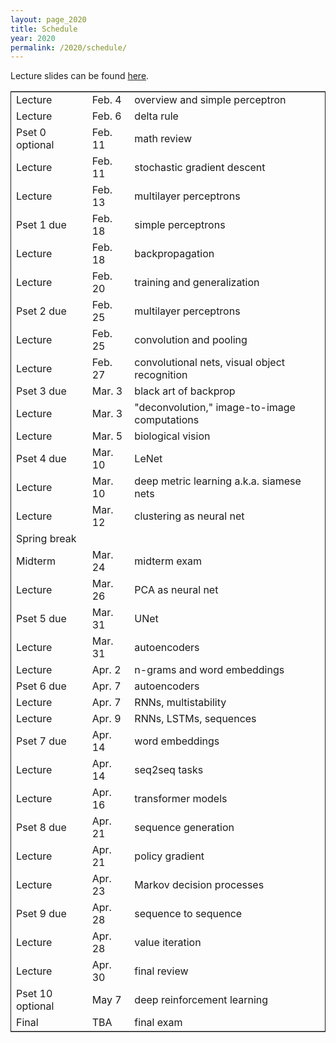 ```yaml
---
layout: page_2020
title: Schedule
year: 2020
permalink: /2020/schedule/
---
```

<script src="https://code.jquery.com/jquery-3.1.1.js"
        integrity="sha256-16cdPddA6VdVInumRGo6IbivbERE8p7CQR3HzTBuELA="
        crossorigin="anonymous"></script>

<script>
 $(document).ready(function(){
     $('td:contains("Pset")').closest('tr').css('background-color','LemonChiffon');
     $('td:contains("exam")').closest('tr').css('background-color','LightSalmon');
 });
</script>

Lecture slides can be found [here](https://drive.google.com/open?id=1aVYDxtstZ6o1dNHph0rFecqq5xuZip8C).
<table border="2" cellspacing="0" cellpadding="6" rules="groups" frame="hsides">


<colgroup>
<col  class="org-left" />

<col  class="org-left" />

<col  class="org-left" />
</colgroup>
<tbody>
<tr>
<td class="org-left">Lecture</td>
<td class="org-left">Feb. 4</td>
<td class="org-left">overview and simple perceptron</td>
</tr>

<tr>
<td class="org-left">Lecture</td>
<td class="org-left">Feb. 6</td>
<td class="org-left">delta rule</td>
</tr>

<tr>
<td class="org-left">Pset 0 optional</td>
<td class="org-left">Feb. 11</td>
<td class="org-left">math review</td>
</tr>

<tr>
<td class="org-left">Lecture</td>
<td class="org-left">Feb. 11</td>
<td class="org-left">stochastic gradient descent</td>
</tr>

<tr>
<td class="org-left">Lecture</td>
<td class="org-left">Feb. 13</td>
<td class="org-left">multilayer perceptrons</td>
</tr>

<tr>
<td class="org-left">Pset 1 due</td>
<td class="org-left">Feb. 18</td>
<td class="org-left">simple perceptrons</td>
</tr>

<tr>
<td class="org-left">Lecture</td>
<td class="org-left">Feb. 18</td>
<td class="org-left">backpropagation</td>
</tr>

<tr>
<td class="org-left">Lecture</td>
<td class="org-left">Feb. 20</td>
<td class="org-left">training and generalization</td>
</tr>

<tr>
<td class="org-left">Pset 2 due</td>
<td class="org-left">Feb. 25</td>
<td class="org-left">multilayer perceptrons</td>
</tr>

<tr>
<td class="org-left">Lecture</td>
<td class="org-left">Feb. 25</td>
<td class="org-left">convolution and pooling</td>
</tr>

<tr>
<td class="org-left">Lecture</td>
<td class="org-left">Feb. 27</td>
<td class="org-left">convolutional nets, visual object recognition</td>
</tr>

<tr>
<td class="org-left">Pset 3 due</td>
<td class="org-left">Mar. 3</td>
<td class="org-left">black art of backprop</td>
</tr>

<tr>
<td class="org-left">Lecture</td>
<td class="org-left">Mar. 3</td>
<td class="org-left">"deconvolution," image-to-image computations</td>
</tr>

<tr>
<td class="org-left">Lecture</td>
<td class="org-left">Mar. 5</td>
<td class="org-left">biological vision</td>
</tr>

<tr>
<td class="org-left">Pset 4 due</td>
<td class="org-left">Mar. 10</td>
<td class="org-left">LeNet</td>
</tr>

<tr>
<td class="org-left">Lecture</td>
<td class="org-left">Mar. 10</td>
<td class="org-left">deep metric learning a.k.a. siamese nets</td>
</tr>

<tr>
<td class="org-left">Lecture</td>
<td class="org-left">Mar. 12</td>
<td class="org-left">clustering as neural net</td>
</tr>

<tr>
<td class="org-left">Spring break</td>
<td class="org-left">&#xa0;</td>
<td class="org-left">&#xa0;</td>
</tr>

<tr>
<td class="org-left">Midterm</td>
<td class="org-left">Mar. 24</td>
<td class="org-left">midterm exam</td>
</tr>

<tr>
<td class="org-left">Lecture</td>
<td class="org-left">Mar. 26</td>
<td class="org-left">PCA as neural net</td>
</tr>

<tr>
<td class="org-left">Pset 5 due</td>
<td class="org-left">Mar. 31</td>
<td class="org-left">UNet</td>
</tr>

<tr>
<td class="org-left">Lecture</td>
<td class="org-left">Mar. 31</td>
<td class="org-left">autoencoders</td>
</tr>

<tr>
<td class="org-left">Lecture</td>
<td class="org-left">Apr. 2</td>
<td class="org-left">n-grams and word embeddings</td>
</tr>

<tr>
<td class="org-left">Pset 6 due</td>
<td class="org-left">Apr. 7</td>
<td class="org-left">autoencoders</td>
</tr>

<tr>
<td class="org-left">Lecture</td>
<td class="org-left">Apr. 7</td>
<td class="org-left">RNNs, multistability</td>
</tr>

<tr>
<td class="org-left">Lecture</td>
<td class="org-left">Apr. 9</td>
<td class="org-left">RNNs, LSTMs, sequences</td>
</tr>

<tr>
<td class="org-left">Pset 7 due</td>
<td class="org-left">Apr. 14</td>
<td class="org-left">word embeddings</td>
</tr>

<tr>
<td class="org-left">Lecture</td>
<td class="org-left">Apr. 14</td>
<td class="org-left">seq2seq tasks</td>
</tr>

<tr>
<td class="org-left">Lecture</td>
<td class="org-left">Apr. 16</td>
<td class="org-left">transformer models</td>
</tr>

<tr>
<td class="org-left">Pset 8 due</td>
<td class="org-left">Apr. 21</td>
<td class="org-left">sequence generation</td>
</tr>

<tr>
<td class="org-left">Lecture</td>
<td class="org-left">Apr. 21</td>
<td class="org-left">policy gradient</td>
</tr>

<tr>
<td class="org-left">Lecture</td>
<td class="org-left">Apr. 23</td>
<td class="org-left">Markov decision processes</td>
</tr>

<tr>
<td class="org-left">Pset 9 due</td>
<td class="org-left">Apr. 28</td>
<td class="org-left">sequence to sequence</td>
</tr>

<tr>
<td class="org-left">Lecture</td>
<td class="org-left">Apr. 28</td>
<td class="org-left">value iteration</td>
</tr>

<tr>
<td class="org-left">Lecture</td>
<td class="org-left">Apr. 30</td>
<td class="org-left">final review</td>
</tr>

<tr>
<td class="org-left">Pset 10 optional</td>
<td class="org-left">May 7</td>
<td class="org-left">deep reinforcement learning</td>
</tr>

<tr>
<td class="org-left">Final</td>
<td class="org-left">TBA</td>
<td class="org-left">final exam</td>
</tr>
</tbody>
</table>

